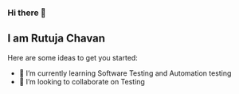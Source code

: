 ### Hi there 👋

## I am Rutuja Chavan 

Here are some ideas to get you started:


- 🌱 I’m currently learning  Software Testing and Automation testing
- 👯 I’m looking to collaborate on Testing



